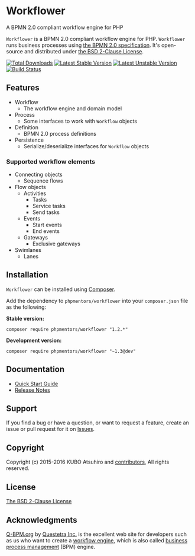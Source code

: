 # Workflower

A BPMN 2.0 compliant workflow engine for PHP

`Workflower` is a BPMN 2.0 compliant workflow engine for PHP. `Workflower` runs business processes using [the BPMN 2.0 specification](http://www.omg.org/spec/BPMN/2.0/). It's open-source and distributed under [the BSD 2-Clause License](http://opensource.org/licenses/BSD-2-Clause).

[![Total Downloads](https://poser.pugx.org/phpmentors/workflower/downloads)](https://packagist.org/packages/phpmentors/workflower)
[![Latest Stable Version](https://poser.pugx.org/phpmentors/workflower/v/stable)](https://packagist.org/packages/phpmentors/workflower)
[![Latest Unstable Version](https://poser.pugx.org/phpmentors/workflower/v/unstable)](https://packagist.org/packages/phpmentors/workflower)
[![Build Status](https://travis-ci.org/phpmentors-jp/workflower.svg?branch=master)](https://travis-ci.org/phpmentors-jp/workflower)

## Features

* Workflow
  * The workflow engine and domain model
* Process
  * Some interfaces to work with `Workflow` objects
* Definition
  * BPMN 2.0 process definitions
* Persistence
  * Serialize/deserialize interfaces for `Workflow` objects

### Supported workflow elements

* Connecting objects
  * Sequence flows
* Flow objects
  * Activities
    * Tasks
    * Service tasks
    * Send tasks
  * Events
    * Start events
    * End events
  * Gateways
    * Exclusive gateways
* Swimlanes
  * Lanes

## Installation

`Workflower` can be installed using [Composer](http://getcomposer.org/).

Add the dependency to `phpmentors/workflower` into your `composer.json` file as the following:

**Stable version:**

```
composer require phpmentors/workflower "1.2.*"
```

**Development version:**

```
composer require phpmentors/workflower "~1.3@dev"
```

## Documentation

* [Quick Start Guide](https://github.com/phpmentors-jp/workflower/blob/master/docs/GUIDE.md)
* [Release Notes](https://github.com/phpmentors-jp/workflower/releases)

## Support

If you find a bug or have a question, or want to request a feature, create an issue or pull request for it on [Issues](https://github.com/phpmentors-jp/workflower/issues).

## Copyright

Copyright (c) 2015-2016 KUBO Atsuhiro and [contributors](https://github.com/phpmentors-jp/workflower/wiki/Contributors), All rights reserved.

## License

[The BSD 2-Clause License](http://opensource.org/licenses/BSD-2-Clause)

## Acknowledgments

[Q-BPM.org](http://en.q-bpm.org/) by [Questetra,Inc.](http://www.questetra.com/) is the excellent web site for developers such as us who want to create a [workflow engine](https://en.wikipedia.org/wiki/Workflow_engine), which is also called [business process management](https://en.wikipedia.org/wiki/Business_process_management) (BPM) engine.
